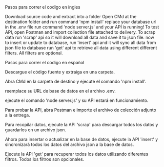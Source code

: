 Pasos para correr el codigo en ingles

Download source code and extract into a folder
Open CMd at the destination folder and run command 'npm install'
replace your database url in the .env file
run command 'node server.js' and your API is running!
To test API, open Postman and import collection file attached to delivery.
To scrap data run 'scrap' api so it will download all data and save it to json file.
now to insert or update to database, run 'insert' api and it will sync all data from json file to database
run 'get' api to retrieve all data using different different filters. All filters are optional.


Pasos para correr el codigo en español

Descargue el código fuente y extraiga en una carpeta.

Abra CMd en la carpeta de destino y ejecute el comando 'npm install'.

reemplace su URL de base de datos en el archivo .env.

ejecute el comando 'node server.js' y su API estará en funcionamiento.

Para probar la API, abra Postman e importe el archivo de colección adjunto a la entrega.

Para recopilar datos, ejecute la API 'scrap' para descargar todos los datos y guardarlos en un archivo json.

Ahora para insertar o actualizar en la base de datos, ejecute la API 'insert' y sincronizará todos los datos del archivo json a la base de datos.

Ejecute la API 'get' para recuperar todos los datos utilizando diferentes filtros. Todos los filtros son opcionales.
